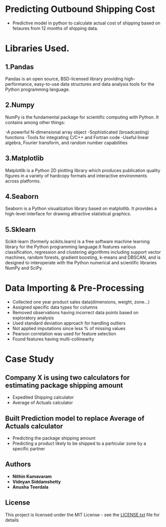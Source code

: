 
# Predicting Outbound Shipping Cost

* Predictive model in python to calculate actual cost of shipping based on fetaures from 12 months of shipping data.  

# Libraries Used.

## 1.Pandas
Pandas is an open source, BSD-licensed library providing high-performance, easy-to-use data structures and data analysis tools for the Python programming language.
## 2.Numpy
NumPy is the fundamental package for scientific computing with Python. It contains among other things:

-A powerful N-dimensional array object
-Sophisticated (broadcasting) functions
-Tools for integrating C/C++ and Fortran code
-Useful linear algebra, Fourier transform, and random number capabilities

## 3.Matplotlib
Matplotlib is a Python 2D plotting library which produces publication quality figures in a variety of hardcopy formats and interactive environments across platforms.

## 4.Seaborn
Seaborn is a Python visualization library based on matplotlib. It provides a high-level interface for drawing attractive statistical graphics.

## 5.Sklearn
Scikit-learn (formerly scikits.learn) is a free software machine learning library for the Python programming language.It features various classification, regression and clustering algorithms including support vector machines, random forests, gradient boosting, k-means and DBSCAN, and is designed to interoperate with the Python numerical and scientific libraries NumPy and SciPy.

# Data Importing & Pre-Processing

- Collected one year product sales data(dimensions, weight, zone…)
- Assigned specific data types for columns
- Removed observations having incorrect data points based on exploratory analysis 
- Used standard deviation approach for handling outliers
- Not applied imputations since less % of missing values 
- Pearson correlation was used for feature selection
- Found features having multi-collinearity


# Case Study

## Company X is using two calculators for estimating package shipping amount
- Expedited Shipping calculator
- Average of Actuals calculator

## Built Prediction model to replace Average of Actuals calculator
- Predicting the package shipping amount
- Predicting a product likely to be shipped to a particular zone by a specific partner


## Authors

* **Nithin Kamavaram** 
* **Vidnyan Siddamshetty**
* **Anusha Teerdala**

## License

This project is licensed under the MIT License - see the [LICENSE.txt](LICENSE.txt) file for details
